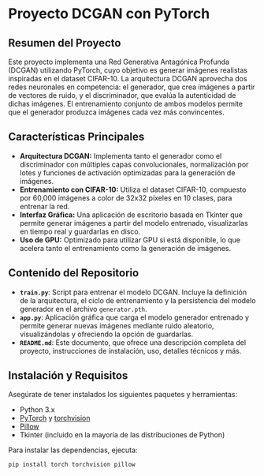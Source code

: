 # Proyecto DCGAN con PyTorch

## Resumen del Proyecto

Este proyecto implementa una Red Generativa Antagónica Profunda (DCGAN) utilizando PyTorch, cuyo objetivo es generar imágenes realistas inspiradas en el dataset CIFAR-10. La arquitectura DCGAN aprovecha dos redes neuronales en competencia: el generador, que crea imágenes a partir de vectores de ruido, y el discriminador, que evalúa la autenticidad de dichas imágenes. El entrenamiento conjunto de ambos modelos permite que el generador produzca imágenes cada vez más convincentes.

## Características Principales

- **Arquitectura DCGAN:** Implementa tanto el generador como el discriminador con múltiples capas convolucionales, normalización por lotes y funciones de activación optimizadas para la generación de imágenes.
- **Entrenamiento con CIFAR-10:** Utiliza el dataset CIFAR-10, compuesto por 60,000 imágenes a color de 32x32 píxeles en 10 clases, para entrenar la red.
- **Interfaz Gráfica:** Una aplicación de escritorio basada en Tkinter que permite generar imágenes a partir del modelo entrenado, visualizarlas en tiempo real y guardarlas en disco.
- **Uso de GPU:** Optimizado para utilizar GPU si está disponible, lo que acelera tanto el entrenamiento como la generación de imágenes.

## Contenido del Repositorio

- **`train.py`**: Script para entrenar el modelo DCGAN. Incluye la definición de la arquitectura, el ciclo de entrenamiento y la persistencia del modelo generador en el archivo `generator.pth`.
- **`app.py`**: Aplicación gráfica que carga el modelo generador entrenado y permite generar nuevas imágenes mediante ruido aleatorio, visualizándolas y ofreciendo la opción de guardarlas.
- **`README.md`**: Este documento, que ofrece una descripción completa del proyecto, instrucciones de instalación, uso, detalles técnicos y más.

## Instalación y Requisitos

Asegúrate de tener instalados los siguientes paquetes y herramientas:

- Python 3.x
- [PyTorch](https://pytorch.org/) y [torchvision](https://pytorch.org/vision/stable/index.html)
- [Pillow](https://python-pillow.org/)
- Tkinter (incluido en la mayoría de las distribuciones de Python)

Para instalar las dependencias, ejecuta:

```bash
pip install torch torchvision pillow

